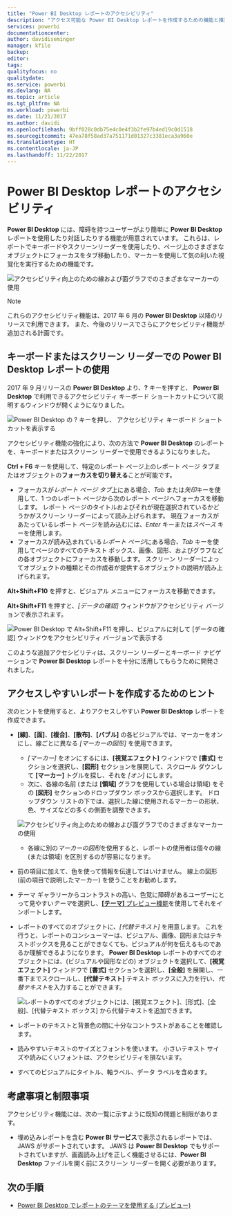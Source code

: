 ```yaml
---
title: "Power BI Desktop レポートのアクセシビリティ"
description: "アクセス可能な Power BI Desktop レポートを作成するための機能と推奨事項"
services: powerbi
documentationcenter: 
author: davidiseminger
manager: kfile
backup: 
editor: 
tags: 
qualityfocus: no
qualitydate: 
ms.service: powerbi
ms.devlang: NA
ms.topic: article
ms.tgt_pltfrm: NA
ms.workload: powerbi
ms.date: 11/21/2017
ms.author: davidi
ms.openlocfilehash: 9bff028c0db75e4c0e4f3b2fe97b4ed19c0d1518
ms.sourcegitcommit: 47ea78f58ad37a751171d01327c3381eca3a960e
ms.translationtype: HT
ms.contentlocale: ja-JP
ms.lasthandoff: 11/22/2017
---
```

# <a name="accessibility-in-power-bi-desktop-reports"></a>Power BI Desktop レポートのアクセシビリティ
**Power BI Desktop** には、障碍を持つユーザーがより簡単に **Power BI Desktop** レポートを使用したり対話したりする機能が用意されています。 これらは、レポートでキーボードやスクリーンリーダーを使用したり、ページ上のさまざまなオブジェクトにフォーカスをタブ移動したり、マーカーを使用して気の利いた視覚化を実行するための機能です。

![アクセシビリティ向上のための線および面グラフでのさまざまなマーカーの使用](media/desktop-accessibility/accessibility_01.png)

> [!NOTE]
> これらのアクセシビリティ機能は、2017 年 6 月の **Power BI Desktop** 以降のリリースで利用できます。 また、今後のリリースでさらにアクセシビリティ機能が追加される計画です。
> 
> 

## <a name="consuming-a-power-bi-desktop-report-with-a-keyboard-or-screen-reader"></a>キーボードまたはスクリーン リーダーでの Power BI Desktop レポートの使用
2017 年 9 月リリースの **Power BI Desktop** より、**?** キーを押すと、 **Power BI Desktop** で利用できるアクセシビリティ キーボード ショートカットについて説明するウィンドウが開くようになりました。

![Power BI Desktop の ? キーを押し、 アクセシビリティ キーボード ショートカットを表示する](media/desktop-accessibility/accessibility_03.png)

アクセシビリティ機能の強化により、次の方法で **Power BI Desktop** のレポートを、キーボードまたはスクリーン リーダーで使用できるようになりました。

**Ctrl + F6** キーを使用して、特定のレポート ページ上のレポート ページ タブまたはオブジェクトの**フォーカスを切り替える**ことが可能です。

* フォーカスが*レポート ページ タブ*上にある場合、*Tab* または*矢印*キーを使用して、1 つのレポート ページから次のレポート ページへフォーカスを移動します。 レポート ページのタイトルおよびそれが現在選択されているかどうかがスクリーン リーダーによって読み上げられます。 現在フォーカスがあたっているレポート ページを読み込むには、*Enter* キーまたは*スペース* キーを使用します。
* フォーカスが読み込まれている*レポート ページ*にある場合、*Tab* キーを使用してページのすべてのテキスト ボックス、画像、図形、およびグラフなどの各オブジェクトにフォーカスを移動します。 スクリーン リーダーによってオブジェクトの種類とその作成者が提供するオブジェクトの説明が読み上げられます。 

**Alt+Shift+F10** を押すと、ビジュアル メニューにフォーカスを移動できます。

**Alt+Shift+F11** を押すと、*[データの確認]* ウィンドウがアクセシビリティ バージョンで表示されます。

![Power BI Desktop で Alt+Shift+F11 を押し、ビジュアルに対して [データの確認] ウィンドウをアクセシビリティ バージョンで表示する](media/desktop-accessibility/accessibility_04.png)

このような追加アクセシビリティは、スクリーン リーダーとキーボード ナビゲーションで **Power BI Desktop** レポートを十分に活用してもらうために開発されました。

## <a name="tips-for-creating-accessible-reports"></a>アクセスしやすいレポートを作成するためのヒント
次のヒントを使用すると、よりアクセスしやすい **Power BI Desktop** レポートを作成できます。

* **[線]**、**[面]**、**[複合]**、**[散布]**、**[バブル]** の各ビジュアルでは、マーカーをオンにし、線ごとに異なる *[マーカーの図形]* を使用できます。
  
  * *[マーカー]* をオンにするには、**[視覚エフェクト]** ウィンドウで **[書式]** セクションを選択し、**[図形]** セクションを展開して、スクロール ダウンして **[マーカー]** トグルを探し、それを *[オン]* にします。
  * 次に、各線の名前 (または **[領域]** グラフを使用している場合は領域) をその **[図形]** セクションのドロップダウン ボックスから選択します。 ドロップダウン リストの下では、選択した線に使用されるマーカーの形状、色、サイズなどの多くの側面を調整できます。
  
  ![アクセシビリティ向上のための線および面グラフでのさまざまなマーカーの使用](media/desktop-accessibility/accessibility_01.png)
  
  * 各線に別の*マーカーの図形*を使用すると、レポートの使用者は個々の線 (または領域) を区別するのが容易になります。
* 前の項目に加えて、色を使って情報を伝達してはいけません。 線上の図形 (前の項目で説明したマーカー) を使うことをお勧めします。
* テーマ ギャラリーからコントラストの高い、色覚に障碍があるユーザーにとって見やすい*テーマ*を選択し、[**[テーマ]** プレビュー機能](desktop-report-themes.md)を使用してそれをインポートします。
* レポートのすべてのオブジェクトに、*[代替テキスト]* を用意します。 これを行うと、レポートのコンシューマーは、ビジュアル、画像、図形またはテキストボックスを見ることができなくても、ビジュアルが何を伝えるものであるか理解できるようになります。 **Power BI Desktop** レポートのすべてのオブジェクトには、(ビジュアルや図形などの) オブジェクトを選択して、**[視覚エフェクト]** ウィンドウで **[書式]** セクションを選択し、**[全般]** を展開し、一番下までスクロールし、**[代替テキスト]** テキスト ボックスに入力を行い、*代替テキスト*を入力することができます。
  
  ![レポートのすべてのオブジェクトには、[視覚エフェクト]、[形式]、[全般]、[代替テキスト ボックス] から代替テキストを追加できます。](media/desktop-accessibility/accessibility_02.png)
* レポートのテキストと背景色の間に十分なコントラストがあることを確認します。
* 読みやすいテキストのサイズとフォントを使います。 小さいテキスト サイズや読みにくいフォントは、アクセシビリティを損ないます。
* すべてのビジュアルにタイトル、軸ラベル、データ ラベルを含めます。

## <a name="considerations-and-limitations"></a>考慮事項と制限事項
アクセシビリティ機能には、次の一覧に示すように既知の問題と制限があります。

* 埋め込みレポートを含む **Power BI サービス**で表示されるレポートでは、JAWS がサポートされています。 JAWS は **Power BI Desktop** でもサポートされていますが、画面読み上げを正しく機能させるには、**Power BI Desktop** ファイルを開く前にスクリーン リーダーを開く必要があります。

## <a name="next-steps"></a>次の手順
* [Power BI Desktop でレポートのテーマを使用する (プレビュー)](desktop-report-themes.md)


